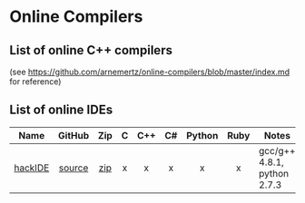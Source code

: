 # Online Compilers

## List of online C++ compilers
(see https://github.com/arnemertz/online-compilers/blob/master/index.md for reference)

## List of online IDEs

| Name | GitHub | Zip | C | C++ | C# | Python | Ruby | Notes |
|------|:------:|:----------:|:-:|:---:|:--:|:------:|:----:|-------|
| [hackIDE](http://hackide.herokuapp.com) | [source](https://github.com/sahildua2305/hackIDE) | [zip](https://github.com/sahildua2305/hackIDE/archive/master.zip) | x | x | x | x | x | gcc/g++ 4.8.1, python 2.7.3|
